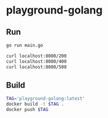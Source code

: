 # playground-golang

## Run

```bash
go run main.go
```

```bash
curl localhost:8080/200
curl localhost:8080/400
curl localhost:8080/500
```

## Build

```bash
TAG='playground-golang:latest'
docker build -t $TAG .
docker push $TAG
```

